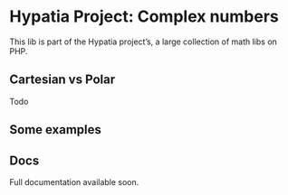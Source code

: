 # Hypatia Project: Complex numbers

This lib is part of the Hypatia project’s, a large collection of math libs on PHP.

## Cartesian vs Polar

Todo

## Some examples

## Docs

Full documentation available soon.
